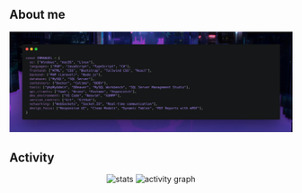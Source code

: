 ## About me

![Code snippet](./assets/code-block.png)

## Activity
<div align="center">

  <img src="https://github-readme-stats.vercel.app/api?username=emmanuelolmos&show_icons=true&hide_title=true&hide_border=true&theme=transparent&icon_color=6C63FF&title_color=6C63FF&text_color=9f9f9f" alt="stats" />

  <img src="https://github-readme-activity-graph.vercel.app/graph?username=emmanuelolmos&bg_color=ffffff00&color=9f9f9f&line=6C63FF&point=6C63FF&area=true&hide_border=true" alt="activity graph" />
  
</div>
